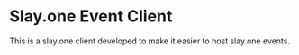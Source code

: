 # Slay.one Event Client
This is a slay.one client developed to make it easier to host slay.one events. 
